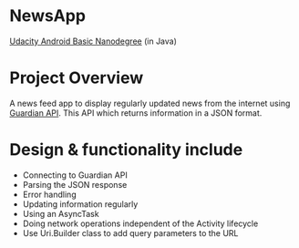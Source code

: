 # NewsApp
[Udacity Android Basic Nanodegree](https://www.udacity.com/course/android-basics-nanodegree-by-google--nd803) (in Java)


# Project Overview
A news feed app to display regularly updated news from the internet using [Guardian API](https://open-platform.theguardian.com/documentation/). This API which returns information in a JSON format.


# Design & functionality include

- Connecting to Guardian API
- Parsing the JSON response
- Error handling
- Updating information regularly
- Using an AsyncTask
- Doing network operations independent of the Activity lifecycle
- Use Uri.Builder class to add query parameters to the URL





